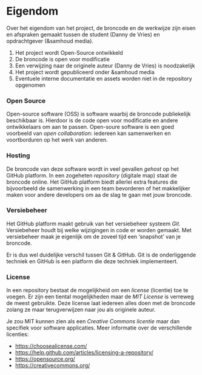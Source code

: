 # Eigendom

Over het eigendom van het project, de broncode en de werkwijze zijn eisen en afspraken gemaakt tussen de student (Danny de Vries) en opdrachtgever (&samhoud media).

1. Het project wordt Open-Source ontwikkeld
2. De broncode is open voor modificatie
3. Een verwijzing naar de originele auteur (Danny de Vries) is noodzakelijk 
4. Het project wordt gepubliceerd onder &samhoud media
5. Eventuele interne documentatie en assets worden niet in de repository opgenomen

### Open Source
Open-source software (OSS) is software waarbij de broncode publiekelijk beschikbaar is. Hierdoor is de code open voor modificatie en andere ontwikkelaars om aan te passen. Open-soure software is een goed voorbeeld van *open collaboration*: iedereen kan samenwerken en voortborduren op het werk van anderen.

### Hosting
De broncode van deze software wordt in veel gevallen *gehost* op het GitHub platform. In een zogeheten *repository* (digitale map) staat de broncode online. Het GitHub platform biedt allerlei extra features die bijvoorbeeld de samenwerking in een team bevorderen of het makkelijker maken voor andere developers om aa de slag te gaan met jouw broncode.

### Versiebeheer
Het GitHub platform maakt gebruik van het versiebeheer systeem *Git*. Versiebeheer houdt bij welke wijzigingen in code er worden gemaakt. Met versiebeheer maak je eigenlijk om de zoveel tijd een ‘snapshot’ van je broncode.

Er is dus wel duidelijke verschil tussen Git & GitHub. Git is de onderliggende techniek en GitHub is een platform die deze techniek implementeert.

### License
In een repository bestaat de mogelijkheid om een *license* (licentie) toe te voegen. Er zijn een tiental mogelijkheden maar de *MIT License* is verreweg de meest gebruikte. Deze license laat iedereen alles doen met de broncode zolang ze maar terugverwijzen naar jou als originele auteur.

Je zou MIT kunnen zien als een *Creative Commons licentie* maar dan specifiek voor software applicaties. Meer informatie over de verschillende licenties: 

* https://choosealicense.com/  
* https://help.github.com/articles/licensing-a-repository/  
* https://opensource.org/  
* https://creativecommons.org/